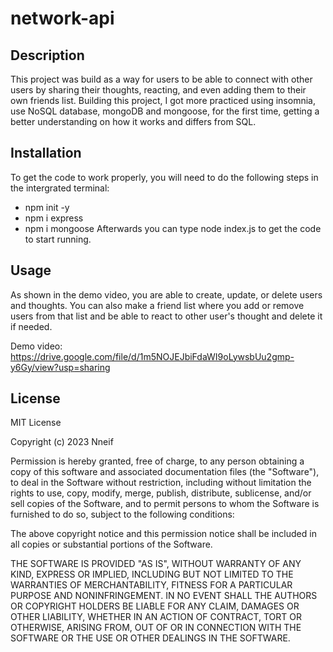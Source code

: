 # network-api

## Description

This project was build as a way for users to be able to connect with other users by sharing their thoughts, reacting, and even adding them to their own friends list. Building this project, I got more practiced using insomnia, use NoSQL database, mongoDB and mongoose, for the first time, getting a better understanding on how it works and differs from SQL. 

## Installation

To get the code to work properly, you will need to do the following steps in the intergrated terminal:
- npm init -y
- npm i express
- npm i mongoose
Afterwards you can type node index.js to get the code to start running.

## Usage

As shown in the demo video, you are able to create, update, or delete users and thoughts. You can also make a friend list where you add or remove users from that list and be able to react to other user's thought and delete it if needed.

Demo video: https://drive.google.com/file/d/1m5NOJEJbiFdaWI9oLywsbUu2gmp-y6Gy/view?usp=sharing

## License

MIT License

Copyright (c) 2023 Nneif

Permission is hereby granted, free of charge, to any person obtaining a copy
of this software and associated documentation files (the "Software"), to deal
in the Software without restriction, including without limitation the rights
to use, copy, modify, merge, publish, distribute, sublicense, and/or sell
copies of the Software, and to permit persons to whom the Software is
furnished to do so, subject to the following conditions:

The above copyright notice and this permission notice shall be included in all
copies or substantial portions of the Software.

THE SOFTWARE IS PROVIDED "AS IS", WITHOUT WARRANTY OF ANY KIND, EXPRESS OR
IMPLIED, INCLUDING BUT NOT LIMITED TO THE WARRANTIES OF MERCHANTABILITY,
FITNESS FOR A PARTICULAR PURPOSE AND NONINFRINGEMENT. IN NO EVENT SHALL THE
AUTHORS OR COPYRIGHT HOLDERS BE LIABLE FOR ANY CLAIM, DAMAGES OR OTHER
LIABILITY, WHETHER IN AN ACTION OF CONTRACT, TORT OR OTHERWISE, ARISING FROM,
OUT OF OR IN CONNECTION WITH THE SOFTWARE OR THE USE OR OTHER DEALINGS IN THE
SOFTWARE.